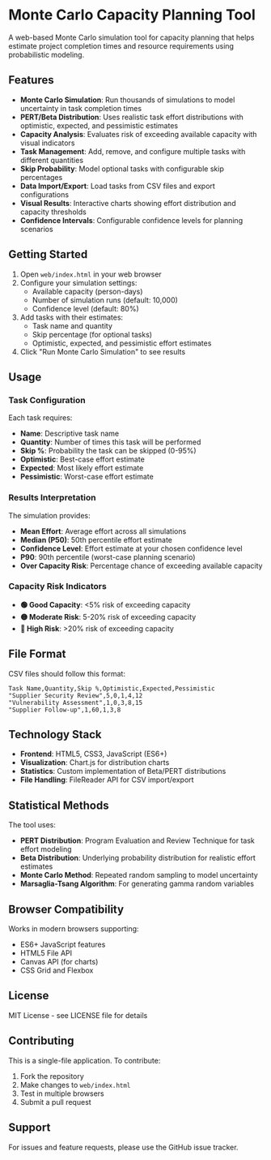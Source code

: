 # Monte Carlo Capacity Planning Tool

A web-based Monte Carlo simulation tool for capacity planning that helps estimate project completion times and resource requirements using probabilistic modeling.

## Features

- **Monte Carlo Simulation**: Run thousands of simulations to model uncertainty in task completion times
- **PERT/Beta Distribution**: Uses realistic task effort distributions with optimistic, expected, and pessimistic estimates
- **Capacity Analysis**: Evaluates risk of exceeding available capacity with visual indicators
- **Task Management**: Add, remove, and configure multiple tasks with different quantities
- **Skip Probability**: Model optional tasks with configurable skip percentages
- **Data Import/Export**: Load tasks from CSV files and export configurations
- **Visual Results**: Interactive charts showing effort distribution and capacity thresholds
- **Confidence Intervals**: Configurable confidence levels for planning scenarios

## Getting Started

1. Open `web/index.html` in your web browser
2. Configure your simulation settings:
   - Available capacity (person-days)
   - Number of simulation runs (default: 10,000)
   - Confidence level (default: 80%)
3. Add tasks with their estimates:
   - Task name and quantity
   - Skip percentage (for optional tasks)
   - Optimistic, expected, and pessimistic effort estimates
4. Click "Run Monte Carlo Simulation" to see results

## Usage

### Task Configuration

Each task requires:
- **Name**: Descriptive task name
- **Quantity**: Number of times this task will be performed
- **Skip %**: Probability the task can be skipped (0-95%)
- **Optimistic**: Best-case effort estimate
- **Expected**: Most likely effort estimate
- **Pessimistic**: Worst-case effort estimate

### Results Interpretation

The simulation provides:
- **Mean Effort**: Average effort across all simulations
- **Median (P50)**: 50th percentile effort estimate
- **Confidence Level**: Effort estimate at your chosen confidence level
- **P90**: 90th percentile (worst-case planning scenario)
- **Over Capacity Risk**: Percentage chance of exceeding available capacity

### Capacity Risk Indicators

- **🟢 Good Capacity**: <5% risk of exceeding capacity
- **🟡 Moderate Risk**: 5-20% risk of exceeding capacity
- **🔴 High Risk**: >20% risk of exceeding capacity

## File Format

CSV files should follow this format:
```csv
Task Name,Quantity,Skip %,Optimistic,Expected,Pessimistic
"Supplier Security Review",5,0,1,4,12
"Vulnerability Assessment",1,0,3,8,15
"Supplier Follow-up",1,60,1,3,8
```

## Technology Stack

- **Frontend**: HTML5, CSS3, JavaScript (ES6+)
- **Visualization**: Chart.js for distribution charts
- **Statistics**: Custom implementation of Beta/PERT distributions
- **File Handling**: FileReader API for CSV import/export

## Statistical Methods

The tool uses:
- **PERT Distribution**: Program Evaluation and Review Technique for task effort modeling
- **Beta Distribution**: Underlying probability distribution for realistic effort estimates
- **Monte Carlo Method**: Repeated random sampling to model uncertainty
- **Marsaglia-Tsang Algorithm**: For generating gamma random variables

## Browser Compatibility

Works in modern browsers supporting:
- ES6+ JavaScript features
- HTML5 File API
- Canvas API (for charts)
- CSS Grid and Flexbox

## License

MIT License - see LICENSE file for details

## Contributing

This is a single-file application. To contribute:
1. Fork the repository
2. Make changes to `web/index.html`
3. Test in multiple browsers
4. Submit a pull request

## Support

For issues and feature requests, please use the GitHub issue tracker.
